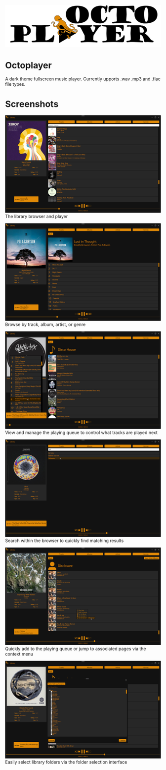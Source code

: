 ![Octoplayer Logo](ReadmeAssets/octoplayer-full-logo.png)

# Octoplayer
A dark theme fullscreen music player. Currently upports .wav .mp3 and .flac file types.

# Screenshots

![Main Program View](ReadmeAssets/screenshot-main-view.png)
The library browser and player

![Album View](ReadmeAssets/screenshot-album-view.png)
Browse by track, album, artist, or genre

![Playing Queue](ReadmeAssets/screenshot-playing-queue.png)
View and manage the playing queue to control what tracks are played next

![Library Search](ReadmeAssets/screenshot-search.png)
Search within the browser to quickly find matching results

![Context Menu](ReadmeAssets/screenshot-context-menu.png)
Quickly add to the playing queue or jump to associated pages via the context menu

![Library Selection](ReadmeAssets/screenshot-library-selection.png)
Easily select library folders via the folder selection interface
